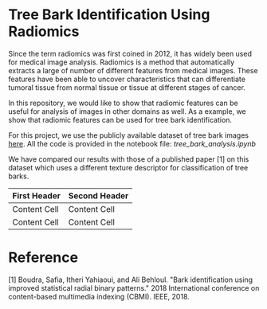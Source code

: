 # Tree Bark Identification Using Radiomics 
Since the term radiomics was first coined in 2012, it has widely been used for medical image analysis. Radiomics is a method that automatically extracts a large of number of different features from medical images. These features have been able to uncover characteristics that can differentiate tumoral tissue from normal tissue or tissue at different stages of cancer.

In this repository, we would like to show that radiomic features can be useful for analysis of images in other domains as well. As a example, we show that radiomic features can be used for tree bark identification. 

For this project, we use the publicly available dataset of tree bark images [here](https://www.vicos.si/resources/trunk12/). All the code is provided in the notebook file: *tree_bark_analysis.ipynb*

We have compared our results with those of a published paper [1] on this dataset which uses a different texture descriptor for classification of tree barks. 

| First Header  | Second Header |
| ------------- | ------------- |
| Content Cell  | Content Cell  |
| Content Cell  | Content Cell  |

# Reference 

[1] Boudra, Safia, Itheri Yahiaoui, and Ali Behloul. "Bark identification using improved statistical radial binary patterns." 2018 International conference on content-based multimedia indexing (CBMI). IEEE, 2018.